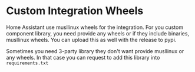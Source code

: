 # Custom Integration Wheels

Home Assistant use musllinux wheels for the integration. For you custom component library, you need provide any wheels or if they include binaries, musllinux wheels. You can upload this as well with the release to pypi.

Sometimes you need 3-party library they don't want provide musllinux or any wheels. In that case you can request to add this library into `requirements.txt`
